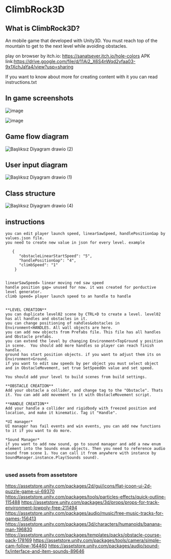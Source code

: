 # ClimbRock3D
## What is ClimbRock3D?
An mobile game that developed with Unity3D.
You must reach top of the mountain to get to the next level while avoiding obstacles.

play on browser by itch.io: https://sanatsever.itch.io/hole-colors
APK link:https://drive.google.com/file/d/11Ai2_X6S4nWqd2yfaa03-9x1XchJaYa4/view?usp=sharing

If you want to know about more for creating content with it you can read instructions.txt

## In game screenshots

![image](https://user-images.githubusercontent.com/44952253/183712163-2b4abcd3-dd38-4bef-ac29-9d5772ab4db6.png)

![image](https://user-images.githubusercontent.com/44952253/183712297-3868f771-b38f-44c5-9c0d-bace109a4b2e.png)


## Game flow diagram

![Başlıksız Diyagram drawio (2)](https://user-images.githubusercontent.com/44952253/183711446-9306e934-ed54-46c8-a4c0-69d44198ead6.png)

## User input diagram

![Başlıksız Diyagram drawio (1)](https://user-images.githubusercontent.com/44952253/183711542-c0e3df87-03cf-4ca0-a295-32dce85e3ec9.png)

## Class structure

![Başlıksız Diyagram drawio (4)](https://user-images.githubusercontent.com/44952253/183711322-e052d055-dbe3-4679-99b8-bf0e285ac507.png)

## instructions
```
you can edit player launch speed, linearSawSpeed, handlePositionGap by values.json file.
you need to create new value in json for every level. example
   
   {
      "obstacleLinearStartSpeed": "5",
      "handlePositionGap": "4",
      "climbSpeed": "1"
    }


linearSawSpeed= linear moving red saw speed
handle position gap= unused for now. it was created for porductive level generator.
climb speed= player launch speed to an handle to handle


**LEVEL CREATION**
you can duplicate level02 scene by CTRL+D to create a level. level02 has all handles and obstacles in it.
you can change positioning of nahdles&obstacles in Environment<HANDLES. All wall objects are here.
you can add new objects from Prefabs file. This file has all handles and Obstacle prefabs.
you can extend the level by changing Environment<TopGround y position in scene.  You should add more handles so player can reach finish handle.
ground has start position objects. if you want to adjust them its on Environment<Ground.
if you want to edit saw speeds by per object you must select object and in ObstacleMovement, set true SetSpeedOn value and set speed.

You should add your level to build scenes from build settings.

**OBSTACLE CREATION**
Add your obstacle a collider, and change tag to the "Obstacle". Thats it. You can add add movement to it with ObstacleMovement script.

**HANDLE CREATION**
Add your handle a collider and rigidbody with freezed position and location, and make it kinematic. Tag it "Handle".

*UI manager*
UI manager has fail events and win events, you can add new functions to it if you want to do more.

*Sound Manager*
if you want to add new sound, go to sound manager and add a new enum element into the Sounds enum objects. Then you need to reference audio sound from scene 1. You can call it from anywhere with instance by SoundManager.instance.Play(Sounds sound).


```
### used assets from assetstore

https://assetstore.unity.com/packages/2d/gui/icons/flat-icoon-ui-2d-puzzle-game-ui-69370
https://assetstore.unity.com/packages/tools/particles-effects/quick-outline-115488
https://assetstore.unity.com/packages/3d/props/props-for-track-environment-lowpoly-free-211494
https://assetstore.unity.com/packages/audio/music/free-music-tracks-for-games-156413
https://assetstore.unity.com/packages/3d/characters/humanoids/banana-man-196830
https://assetstore.unity.com/packages/templates/packs/obstacle-course-pack-178169
https://assetstore.unity.com/packages/tools/camera/simple-cam-follow-164460
https://assetstore.unity.com/packages/audio/sound-fx/interface-and-item-sounds-89646
